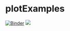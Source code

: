 # plotExamples

[![Binder](http://mybinder.org/badge.svg)](http://mybinder.org/repo/mkarakoc/plotExamples/deformed_nucleus.ipynb)
![](https://travis-ci.org/mkarakoc/plotExamples.svg?branch=master)
